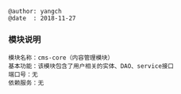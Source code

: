 ```
@author: yangch
@date  : 2018-11-27
```

### 模块说明 ###
```
模块名称：cms-core（内容管理模块）
基本功能：该模块包含了用户相关的实体、DAO、service接口
端口号：无
依赖服务：无

```
